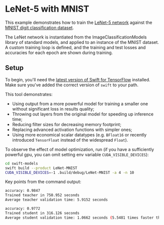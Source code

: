 # LeNet-5 with MNIST

This example demonstrates how to train the [LeNet-5 network]( http://yann.lecun.com/exdb/publis/pdf/lecun-01a.pdf) against the [MNIST digit classification dataset](http://yann.lecun.com/exdb/mnist/).

The LeNet network is instantiated from the ImageClassificationModels library of standard models, and applied to an instance of the MNIST dataset. A custom training loop is defined, and the training and test losses and accuracies for each epoch are shown during training.


## Setup

To begin, you'll need the [latest version of Swift for
TensorFlow](https://github.com/tensorflow/swift/blob/master/Installation.md)
installed. Make sure you've added the correct version of `swift` to your path.

This tool demonstrates:
- Using output from a more powerful model for training a smaller one without significant loss in results quality;
- Throwing out layers from the original model for speeding up inference time;
- Reducing filter sizes for decreasing memory footprint;
- Replacing advanced activation functions with simpler ones;
- Using more economical scalar datatypes (e.g. `BFloat16` or recently introduced `TensorFloat` instead of the widespread `Float`).

To observe the effect of model optimization, run (if you have a sufficiently powerful gpu, you can omit setting env variable `CUDA_VISIBLE_DEVICES`):

```sh
cd swift-models
swift build --product LeNet-MNIST
CUDA_VISIBLE_DEVICES=-1 .build/debug/LeNet-MNIST -a 4 -n 10
```

Key points from the command output:

```sh
accuracy: 0.9847
Trained teacher in 750.952 seconds
Average teacher validation time: 5.9152 seconds

accuracy: 0.9772
Trained student in 316.126 seconds
Average student validation time: 1.0662 seconds (5.5481 times faster than teacher)
```
